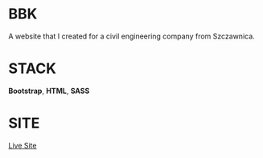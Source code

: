 # BBK

A website that I created for a civil engineering company from Szczawnica. 

# STACK

**Bootstrap**, **HTML**, **SASS**

# SITE

[Live Site](https://bbkpl.com/)
